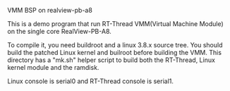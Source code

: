 VMM BSP on realview-pb-a8

This is a demo program that run RT-Thread VMM(Virtual Machine Module) on
the single core RealView-PB-A8.

To compile it, you need buildroot and a linux 3.8.x source tree. You should
build the patched Linux kernel and builroot before building the VMM. This
directory has a "mk.sh" helper script to build both the RT-Thread, Linux kernel
module and the ramdisk.

Linux console is serial0 and RT-Thread console is serial1.
